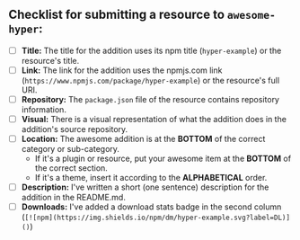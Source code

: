 <!--- Provide a general summary of your changes in the Title above -->

## Checklist for submitting a resource to `awesome-hyper`:

<!--- Go over all the following points, and put an `x` in all the boxes that have been completed. -->
<!--- More detailed instructions are in the project's CONTRIBUTING.md - please read it if you have a question!-->
<!--- If you're still unsure about any of these, don't hesitate to ask. We're here to help! -->

- [ ] **Title:** The title for the addition uses its npm title (`hyper-example`) or the resource's title.
- [ ] **Link:** The link for the addition uses the npmjs.com link (`https://www.npmjs.com/package/hyper-example`) or the resource's full URI.
- [ ] **Repository:** The `package.json` file of the resource contains repository information.
- [ ] **Visual:** There is a visual representation of what the addition does in the addition's source repository.
- [ ] **Location:** The awesome addition is at the **BOTTOM** of the correct category or sub-category.
  - If it's a plugin or resource, put your awesome item at the **BOTTOM** of the correct section.
  - If it's a theme, insert it according to the **ALPHABETICAL** order.
- [ ] **Description:** I've written a short (one sentence) description for the addition in the README.md.
- [ ] **Downloads:** I've added a download stats badge in the second column (`[![npm](https://img.shields.io/npm/dm/hyper-example.svg?label=DL)]()`)
